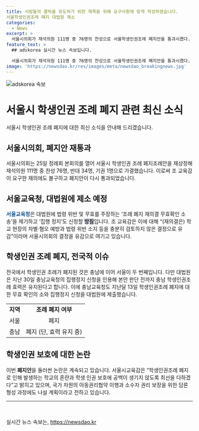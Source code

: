 ```yaml
---
title: 사람들의 클릭을 유도하기 위한 제목을 위해 요구사항에 맞게 작성하였습니다.
서울학생인권조례 폐지 대법원 제소
categories:
  - News
excerpt: >
  서울시의회가 재석의원 111명 중 76명의 찬성으로 서울학생인권조례 폐지안을 통과시켰다. 이에 서울교육청은 대법원에 법령 위반 및 무효를 주장하는 소송을 제기할 예정이며, 이에 대해 조희연 서울시교육감은 학교의 혼란과 학생 인권 보호에 공백이 생기지 않도록 최선을 다하겠다고 밝혔다. 전국에서 학생인권조례가 폐지된 것은 충남에 이어 서울이 두 번째이지만 대법원의 판단 전까지 학생인권조례 효력은 유지된다.
feature_text: >
  ## adskorea 실시간 뉴스 속보입니다.

  서울시의회가 재석의원 111명 중 76명의 찬성으로 서울학생인권조례 폐지안을 통과시켰다. 이에 서울교육청은 대법원에 법령 위반 및 무효를 주장하는 소송을 제기할 예정이며, 이에 대해 조희연 서울시교육감은 학교의 혼란과 학생 인권 보호에 공백이 생기지 않도록 최선을 다하겠다고 밝혔다. 전국에서 학생인권조례가 폐지된 것은 충남에 이어 서울이 두 번째이지만 대법원의 판단 전까지 학생인권조례 효력은 유지된다.
image: 'https://newsdao.kr/res/images/meta/newsdao_breakingnews.jpg'
---
```


<p><img src="https://newsdao.kr/res/images/meta/newsdao_breakingnews.jpg" alt="adskorea 속보" /></p>

<h1>서울시 학생인권 조례 폐지 관련 최신 소식</h1>

<p data-ke-size="size16">서울시 학생인권 조례 폐지에 대한 최신 소식을 안내해 드리겠습니다.</p>

<h2>서울시의회, 폐지안 재통과</h2>

<p>서울시의회는 25일 정례회 본회의를 열어 서울시 학생인권 조례 폐지조례안을 재상정해 재석의원 111명 중 찬성 76명, 반대 34명, 기권 1명으로 가결했습니다. 이로써 조 교육감이 요구한 재의에도 불구하고 폐지안이 다시 통과되었습니다.</p>

<h2>서울교육청, 대법원에 제소 예정</h2>

<p><b><span style="color: #1a5490;">서울교육청</span></b>은 대법원에 법령 위반 및 무효를 주장하는 ‘조례 폐지 재의결 무효확인 소송’을 제기하고 ‘집행 정지’도 신청할 <b><span style="background-color: #21538527;">방침</span></b>입니다. 조 교육감은 이에 대해 “(재의결은) 학교 현장의 차별·혐오 예방과 법령 위반 소지 등을 충분히 검토하지 않은 결정으로 유감”이라며 서울시의회의 결정을 유감으로 여기고 있습니다.</p>

<h2>학생인권 조례 폐지, 전국적 이슈</h2>

<p>전국에서 학생인권 조례가 폐지된 것은 충남에 이어 서울이 두 번째입니다. 다만 대법원은 지난 30일 충남교육청의 집행정지 신청을 인용해 본안 판단 전까지 충남 학생인권조례 효력은 유지된다고 합니다. 이에 충남교육청도 지난달 13일 학생인권조례 폐지에 대한 무효 확인의 소와 집행정지 신청을 대법원에 제출했습니다.</p>

<table>
<tbody>
<tr>
<td style="text-align: center; height: 17px;"><b>지역</b></td>
<td style="text-align: center; height: 17px;"><b>조례 폐지 여부</b></td>
</tr>
<tr>
<td style="text-align: center; height: 17px;">서울</td>
<td style="text-align: center; height: 17px;">폐지</td>
</tr>
<tr>
<td style="text-align: center; height: 17px;">충남</td>
<td style="text-align: center; height: 17px;">폐지 (단, 효력 유지 중)</td>
</tr>
</tbody>
</table>

<h2>학생인권 보호에 대한 논란</h2>

<p>이번 <b>폐지안</b>을 둘러싼 논란은 계속되고 있습니다. 서울시교육감은 “학생인권조례 폐지로 인해 발생하는 학교의 혼란과 학생 인권 보호에 공백이 생기지 않도록 최선을 다하겠다”고 밝히고 있으며, 국가 차원의 아동권리협약 이행과 소수자 권리 보장을 위한 담론 형성 과정에도 나설 계획이라고 전하고 있습니다.</p>

<hr>

<p data-ke-size="size16">&nbsp;</p>
실시간 뉴스 속보는, <a href="https://newsdao.kr" rel="dofollow">https://newsdao.kr</a>



